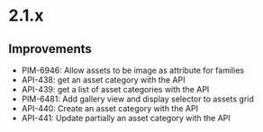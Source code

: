 # 2.1.x

## Improvements

- PIM-6946: Allow assets to be image as attribute for families
- API-438: get an asset category with the API
- API-439: get a list of asset categories with the API
- PIM-6481: Add gallery view and display selector to assets grid
- API-440: Create an asset category with the API
- API-441: Update partially an asset category with the API
